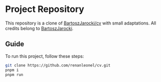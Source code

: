 # Project Repository

This repository is a clone of [BartoszJarocki/cv](https://github.com/BartoszJarocki/cv) with small adaptations. All credits belong to [BartoszJarocki](https://github.com/BartoszJarocki).

## Guide

To run this project, follow these steps:

```bash
git clone https://github.com/renanleonel/cv.git
pnpm i
pnpm run
```
